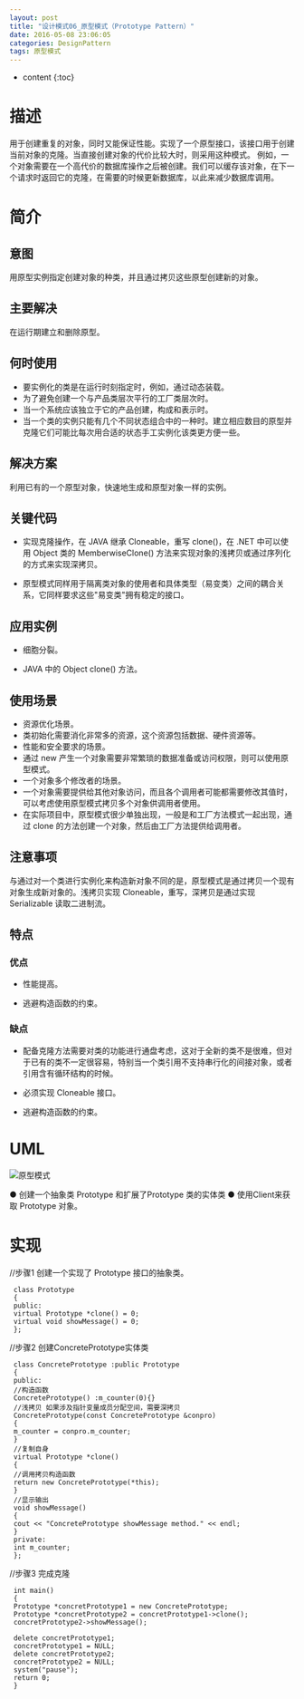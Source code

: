 ```yaml
---
layout: post
title: "设计模式06_原型模式（Prototype Pattern）"
date: 2016-05-08 23:06:05
categories: DesignPattern
tags: 原型模式
---
```


* content
{:toc} 

# 描述 #

 用于创建重复的对象，同时又能保证性能。实现了一个原型接口，该接口用于创建当前对象的克隆。当直接创建对象的代价比较大时，则采用这种模式。
 例如，一个对象需要在一个高代价的数据库操作之后被创建。我们可以缓存该对象，在下一个请求时返回它的克隆，在需要的时候更新数据库，以此来减少数据库调用。




 

# 简介 #

##  意图 ##

  用原型实例指定创建对象的种类，并且通过拷贝这些原型创建新的对象。

##  主要解决 ##

  在运行期建立和删除原型。

##  何时使用 ##

- 要实例化的类是在运行时刻指定时，例如，通过动态装载。
- 为了避免创建一个与产品类层次平行的工厂类层次时。
- 当一个系统应该独立于它的产品创建，构成和表示时。
- 当一个类的实例只能有几个不同状态组合中的一种时。建立相应数目的原型并克隆它们可能比每次用合适的状态手工实例化该类更方便一些。

  
##  解决方案 ##

  利用已有的一个原型对象，快速地生成和原型对象一样的实例。

##  关键代码 ##

  - 实现克隆操作，在 JAVA 继承 Cloneable，重写 clone()，在 .NET 中可以使用 Object 类的 MemberwiseClone() 方法来实现对象的浅拷贝或通过序列化的方式来实现深拷贝。

  - 原型模式同样用于隔离类对象的使用者和具体类型（易变类）之间的耦合关系，它同样要求这些"易变类"拥有稳定的接口。

##  应用实例 ##

  - 细胞分裂。

  - JAVA 中的 Object clone() 方法。

##  使用场景 ##

- 资源优化场景。
- 类初始化需要消化非常多的资源，这个资源包括数据、硬件资源等。
- 性能和安全要求的场景。
- 通过 new 产生一个对象需要非常繁琐的数据准备或访问权限，则可以使用原型模式。
- 一个对象多个修改者的场景。
- 一个对象需要提供给其他对象访问，而且各个调用者可能都需要修改其值时，可以考虑使用原型模式拷贝多个对象供调用者使用。
- 在实际项目中，原型模式很少单独出现，一般是和工厂方法模式一起出现，通过 clone 的方法创建一个对象，然后由工厂方法提供给调用者。

##  注意事项 ##

  与通过对一个类进行实例化来构造新对象不同的是，原型模式是通过拷贝一个现有对象生成新对象的。浅拷贝实现 Cloneable，重写，深拷贝是通过实现 Serializable 读取二进制流。

## 特点 ##

###  优点 ###

  - 性能提高。

  - 逃避构造函数的约束。

###  缺点 ###

 - 配备克隆方法需要对类的功能进行通盘考虑，这对于全新的类不是很难，但对于已有的类不一定很容易，特别当一个类引用不支持串行化的间接对象，或者引用含有循环结构的时候。

 - 必须实现 Cloneable 接口。

 - 逃避构造函数的约束。

# UML #

![原型模式](http://7xucao.com1.z0.glb.clouddn.com/dp06.png)

 ● 创建一个抽象类 Prototype 和扩展了Prototype 类的实体类
 ● 使用Client来获取 Prototype 对象。

# 实现 #

 //步骤1 创建一个实现了 Prototype 接口的抽象类。

     class Prototype
     {
     public:
     virtual Prototype *clone() = 0;
     virtual void showMessage() = 0;
     };

 //步骤2 创建ConcretePrototype实体类

     class ConcretePrototype :public Prototype
     {
     public: 
     //构造函数
     ConcretePrototype() :m_counter(0){}
     //浅拷贝 如果涉及指针变量成员分配空间，需要深拷贝
     ConcretePrototype(const ConcretePrototype &conpro)
     {
     m_counter = conpro.m_counter;
     }
     //复制自身
     virtual Prototype *clone()
     {
     //调用拷贝构造函数
     return new ConcretePrototype(*this);
     } 
     //显示输出
     void showMessage()
     {
     cout << "ConcretePrototype showMessage method." << endl;
     }
     private:
     int m_counter;
     };

 //步骤3 完成克隆

     int main()
     {
     Prototype *concretPrototype1 = new ConcretePrototype;
     Prototype *concretPrototype2 = concretPrototype1->clone();
     concretPrototype2->showMessage();
     
     delete concretPrototype1;
     concretPrototype1 = NULL;
     delete concretPrototype2;
     concretPrototype2 = NULL;
     system("pause");
     return 0;
     }
